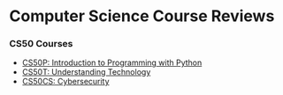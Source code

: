 # Computer Science Course Reviews

### CS50 Courses
- [CS50P: Introduction to Programming with Python](CS50_Courses/CS50P.md)
- [CS50T: Understanding Technology](CS50_Courses/CS50T.md)
- [CS50CS: Cybersecurity](CS50_Courses/CS50CS.md)